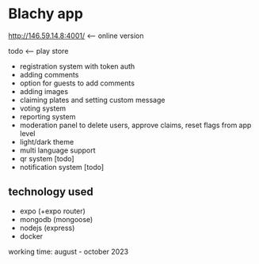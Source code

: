 # Blachy app
http://146.59.14.8:4001/ <-- online version

todo <-- play store

- registration system with token auth
- adding comments
- option for guests to add comments
- adding images
- claiming plates and setting custom message
- voting system
- reporting system
- moderation panel to delete users, approve claims, reset flags from app level
- light/dark theme
- multi language support
- qr system [todo]
- notification system [todo]

## technology used
- expo (+expo router)
- mongodb (mongoose)
- nodejs (express)
- docker

working time: august - october 2023
